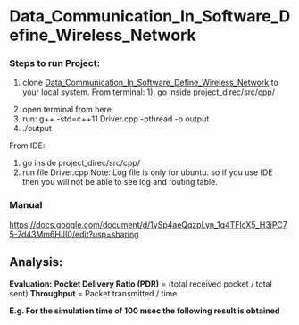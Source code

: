 # Data_Communication_In_Software_Define_Wireless_Network
### Steps to run Project:
1. clone [Data_Communication_In_Software_Define_Wireless_Network](https://github.com/prakashupes/Data_Communication_In_Software_Define_Wireless_Network.git) to your local system.
From terminal:
1). go inside project_direc/src/cpp/
2)  open terminal from here
3)  run:  g++ -std=c++11 Driver.cpp -pthread -o output
4)  ./output

From IDE:
1) go inside project_direc/src/cpp/
2) run file Driver.cpp
Note: Log file is only for ubuntu. so if you use IDE then you will not be able to see log and routing table.
### Manual
https://docs.google.com/document/d/1ySp4aeQqzpLyn_1q4TFlcX5_H3jPC75-7d43Mm6HJI0/edit?usp=sharing

## Analysis:
**Evaluation:**
  **Pocket Delivery Ratio (PDR)** = (total received pocket / total sent)
  **Throughput** = Packet transmitted / time
  
 **E.g. For the simulation time of 100 msec the following result is obtained** 
